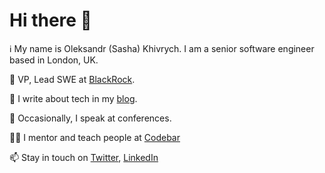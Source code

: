 # Hi there 👋

:information_source: My name is Oleksandr (Sasha) Khivrych. I am a senior software engineer based in London, UK.


:briefcase: VP, Lead SWE at [BlackRock](https://blackrock.com).

:memo: I write about tech in my [blog](https://okhivrych.io/). 

:microphone: Occasionally, I speak at conferences.

:man_teacher:	I mentor and teach people at [Codebar](https://codebar.io/)

:mailbox: Stay in touch on [Twitter](https://twitter.com/sasha_khivrych), [LinkedIn](https://www.linkedin.com/in/oleksandrkhivrych/)
